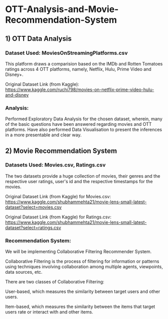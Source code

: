 # OTT-Analysis-and-Movie-Recommendation-System

## 1) OTT Data Analysis

### Dataset Used: MoviesOnStreamingPlatforms.csv
This platform draws a comparision based on the IMDb and Rotten Tomatoes ratings across 4 OTT platforms, namely, Netflix, Hulu, Prime Video and Disney+.

Original Dataset Link (from Kaggle): https://www.kaggle.com/ruchi798/movies-on-netflix-prime-video-hulu-and-disney

### Analysis: 
Performed Exploratory Data Analysis for the chosen dataset, wherein, many of the basic questions have been answered regarding movies and OTT platforms. 
Have also performed Data Visualisation to present the inferences in a more presentable and clear way. 




## 2) Movie Recommendation System

### Datasets Used: Movies.csv, Ratings.csv 
The two datasets provide a huge collection of movies, their genres and the respective user ratings, user's id and the respective timestamps for the movies.

Original Dataset Link (from Kaggle) for Movies.csv: https://www.kaggle.com/shubhammehta21/movie-lens-small-latest-dataset?select=movies.csv

Original Dataset Link (from Kaggle) for Ratings.csv: https://www.kaggle.com/shubhammehta21/movie-lens-small-latest-dataset?select=ratings.csv

### Recommendation System:
We will be implementing Collaborative Filtering Recommender System. 

Collaborative Filtering is the process of filtering for information or patterns using techniques involving collaboration among multiple agents, viewpoints, data sources, etc.

There are two classes of Collaborative Filtering:

User-based, which measures the similarity between target users and other users.

Item-based, which measures the similarity between the items that target users rate or interact with and other items.
